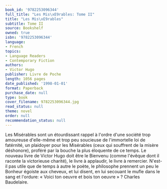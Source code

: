 ```yaml
---
book_id: '9782253096344'
full_title: "Les Mis\xE9rables: Tome II"
title: "Les Mis\xE9rables"
subtitle: Tome II
source: Bookshelf
owned: true
isbn: '9782253096344'
language:
- French
topics:
- Language Readers
- Contemporary Fiction
authors:
- Victor Hugo
publisher: Livre de Poche
length: 1056 pages
date_published: '1998-01-01'
format: Paperback
purchase_date: null
type: book
cover_filename: 9782253096344.jpg
read_status: null
theme: novel
order: null
recommendation_status: null
---
```

Les Misérables sont un étourdissant rappel à l'ordre d'une société trop amoureuse d'elle-même et trop peu soucieuse de l'immortelle loi de fatérnité, un plaidoyer pour les Misérables (ceux qui souffrent de la misère déshonore), proféré par la bouche la plus éloquente de ce temps.
Le nouveau livre de Victor Hugo doit être le Bienvenu (comme l'évêque dont il raconte la victorieuse charité), le livre à applaudir, le livre à remercier. N'est-il pas utile que de temps à autre le poète, le philosophe prennent un peu le Bonheur égoiste aux cheveux, et lui disent, en lui secouant le mufle dans le sang et l'ordure: « Voici ton oeuvre et bois ton oeuvre » ?
Charles Baudelaire.

